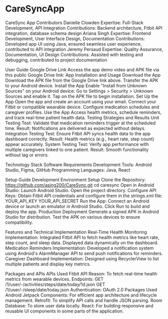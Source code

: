 # CareSyncApp
CareSync App
Contributors
Danielle Clowden
Expertise: Full-Stack Development, API Integration
Contributions: Backend architecture, Fitbit API integration, database schema design
Ariana Singh 
Expertise: Frontend Development, User Interface Design, Documentation
Contributions: Developed app UI using Java, ensured seamless user experience, contributed to API integration
Jeremy Persaud
Expertise: Quality Assurance, Documentation, UI Design 
Contributions: Assisted with testing and debugging, contributed to project documentation

User Guide
Google Drive Link
Access the app demo video and APK file via this public Google Drive link: 
App Installation and Usage
Download the App
Download the APK file from the Google Drive link above.
Transfer the APK to your Android device.
Install the App
Enable "Install from Unknown Sources" on your Android device:
Go to Settings > Security > Unknown Sources and enable it.
Tap on the APK file to begin installation.
Set Up the App
Open the app and create an account using your email.
Connect your Fitbit or compatible wearable device.
Configure medication schedules and caregiver profiles.
Use the App
Access health metrics, schedule reminders, and track real-time patient health data.
Testing Strategies and Results
Unit Testing
Test: Validate that medication reminders trigger at the scheduled time.
Result: Notifications are delivered as expected without delays.
Integration Testing
Test: Ensure Fitbit API syncs health data to the app dashboard correctly.
Result: Health metrics (e.g., heart rate, step count) appear accurately.
System Testing
Test: Verify app performance with multiple caregivers linked to one patient.
Result: Smooth functionality without lag or errors.

Technology Stack
Software Requirements
Development Tools: Android Studio, Figma, GitHub
Programming Languages: Java, React

Setup Guide
Development Environment Setup
Clone the Repository:
https://github.com/asing200/CareSync.git
cd caresync
Open in Android Studio:
Launch Android Studio.
Open the project directory.
Configure API Keys:
Obtain Fitbit API credentials and configure them in the strings.xml file:
<string name="fitbit_api_key">YOUR_API_KEY</string>
<string name="fitbit_api_secret">YOUR_API_SECRET</string>
Run the App:
Connect an Android device or launch an emulator in Android Studio.
Click Run to build and deploy the app.
Production Deployment
Generate a signed APK in Android Studio for distribution.
Test the APK on various devices to ensure compatibility.

Features and Technical Implementation
Real-Time Health Monitoring
Implementation: Integrated Fitbit API to fetch health metrics like heart rate, step count, and sleep data. Displayed data dynamically on the dashboard.
Medication Reminders
Implementation: Developed a notification system using Android's AlarmManager API to send push notifications for reminders.
Caregiver Dashboard
Implementation: Designed using RecyclerView to list multiple patients and display key metrics.

Packages and APIs
APIs Used
Fitbit API
Reason: To fetch real-time health metrics from wearable devices.
Endpoints:
GET /1/user/-/activities/steps/date/today/1d.json
GET /1/user/-/sleep/date/today.json
Authentication: OAuth 2.0
Packages Used
Android Jetpack Components: For efficient app architecture and lifecycle management.
Retrofit: To simplify API calls and handle JSON parsing.
Room Database: To store user data locally.
React: For building responsive and reusable UI components in some parts of the application.
